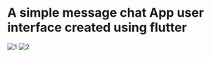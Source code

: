 # A simple message chat App user interface created using flutter

![1](https://github.com/abhay-2105/Flutter-chatUI-mobileApp/blob/master/screenshots/2022-08-28.png) ![2](https://github.com/abhay-2105/Flutter-chatUI-mobileApp/blob/master/screenshots/2022-08-28%20(1).png)
